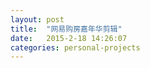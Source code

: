```yaml
---
layout: post
title:  "网易购房嘉年华剪辑"
date:   2015-2-18 14:26:07
categories: personal-projects
---
```


<jplayer url="videos/gou-fang-jia-nian-hua.mp4" title="网易购房嘉年华剪辑"></jplayer>
